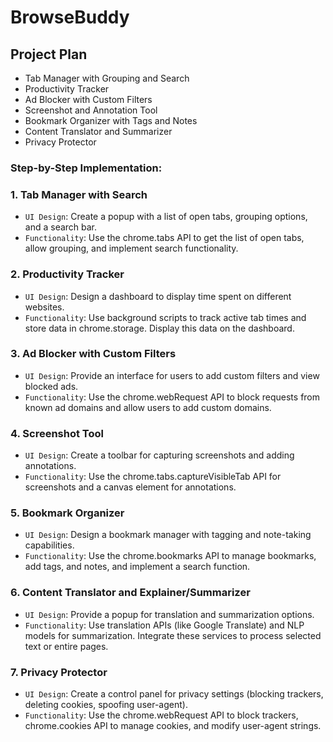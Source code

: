 # BrowseBuddy

## Project Plan
* Tab Manager with Grouping and Search
* Productivity Tracker
* Ad Blocker with Custom Filters
* Screenshot and Annotation Tool
* Bookmark Organizer with Tags and Notes
* Content Translator and Summarizer
* Privacy Protector

### Step-by-Step Implementation:

### 1. Tab Manager with Search
* `UI Design`: Create a popup with a list of open tabs, grouping options, and a search bar.
* `Functionality`: Use the chrome.tabs API to get the list of open tabs, allow grouping, and implement search functionality.

### 2. Productivity Tracker
* `UI Design`: Design a dashboard to display time spent on different websites.
* `Functionality`: Use background scripts to track active tab times and store data in chrome.storage. Display this data on the dashboard.

### 3. Ad Blocker with Custom Filters
* `UI Design`: Provide an interface for users to add custom filters and view blocked ads.
* `Functionality`: Use the chrome.webRequest API to block requests from known ad domains and allow users to add custom domains.

### 4. Screenshot Tool
* `UI Design`: Create a toolbar for capturing screenshots and adding annotations.
* `Functionality`: Use the chrome.tabs.captureVisibleTab API for screenshots and a canvas element for annotations.

### 5. Bookmark Organizer
* `UI Design`: Design a bookmark manager with tagging and note-taking capabilities.
* `Functionality`: Use the chrome.bookmarks API to manage bookmarks, add tags, and notes, and implement a search function.

### 6. Content Translator and Explainer/Summarizer
* `UI Design`: Provide a popup for translation and summarization options.
* `Functionality`: Use translation APIs (like Google Translate) and NLP models for summarization. Integrate these services to process selected text or entire pages.

### 7. Privacy Protector
* `UI Design`: Create a control panel for privacy settings (blocking trackers, deleting cookies, spoofing user-agent).
* `Functionality`: Use the chrome.webRequest API to block trackers, chrome.cookies API to manage cookies, and modify user-agent strings.
